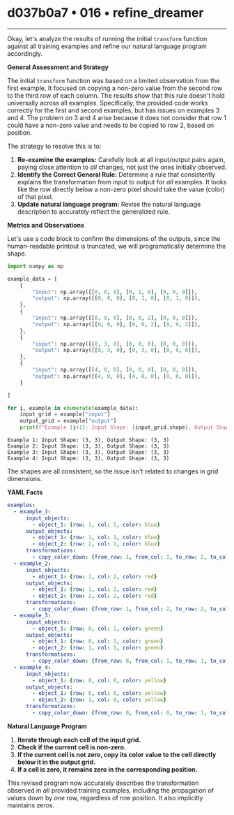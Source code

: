 # d037b0a7 • 016 • refine_dreamer

---
Okay, let's analyze the results of running the initial `transform` function against all training examples and refine our natural language program accordingly.

**General Assessment and Strategy**

The initial `transform` function was based on a limited observation from the first example. It focused on copying a non-zero value from the second row to the third row of each column. The results show that this rule doesn't hold universally across all examples. Specifically, the provided code works correctly for the first and second examples, but has issues on examples 3 and 4. The problem on 3 and 4 arise because it does not consider that row 1 could have a non-zero value and needs to be copied to row 2, based on position.

The strategy to resolve this is to:

1.  **Re-examine the examples:** Carefully look at all input/output pairs again, paying close attention to *all* changes, not just the ones initially observed.
2.  **Identify the Correct General Rule:** Determine a rule that consistently explains the transformation from input to output for *all* examples. It looks like the row directly below a non-zero pixel should take the value (color) of that pixel.
3. **Update natural language program:** Revise the natural language description to accurately reflect the generalized rule.

**Metrics and Observations**

Let's use a code block to confirm the dimensions of the outputs, since the human-readable printout is truncated, we will programatically determine the shape.

```python
import numpy as np

example_data = [
    {
        "input": np.array([[0, 0, 0], [0, 1, 0], [0, 0, 0]]),
        "output": np.array([[0, 0, 0], [0, 1, 0], [0, 1, 0]]),
    },
    {
        "input": np.array([[0, 0, 0], [0, 0, 2], [0, 0, 0]]),
        "output": np.array([[0, 0, 0], [0, 0, 2], [0, 0, 2]]),
    },
    {
        "input": np.array([[0, 3, 0], [0, 0, 0], [0, 0, 0]]),
        "output": np.array([[0, 3, 0], [0, 3, 0], [0, 0, 0]]),
    },
    {
        "input": np.array([[4, 0, 0], [0, 0, 0], [0, 0, 0]]),
        "output": np.array([[4, 0, 0], [4, 0, 0], [0, 0, 0]]),
    }

]

for i, example in enumerate(example_data):
    input_grid = example["input"]
    output_grid = example["output"]
    print(f"Example {i+1}: Input Shape: {input_grid.shape}, Output Shape: {output_grid.shape}")

```

```text
Example 1: Input Shape: (3, 3), Output Shape: (3, 3)
Example 2: Input Shape: (3, 3), Output Shape: (3, 3)
Example 3: Input Shape: (3, 3), Output Shape: (3, 3)
Example 4: Input Shape: (3, 3), Output Shape: (3, 3)
```

The shapes are all consistent, so the issue isn't related to changes in grid dimensions.

**YAML Facts**

```yaml
examples:
  - example_1:
      input_objects:
        - object_1: {row: 1, col: 1, color: blue}
      output_objects:
        - object_1: {row: 1, col: 1, color: blue}
        - object_2: {row: 2, col: 1, color: blue}
      transformations:
        - copy_color_down: {from_row: 1, from_col: 1, to_row: 2, to_col: 1}
  - example_2:
      input_objects:
        - object_1: {row: 1, col: 2, color: red}
      output_objects:
        - object_1: {row: 1, col: 2, color: red}
        - object_2: {row: 2, col: 2, color: red}
      transformations:
        - copy_color_down: {from_row: 1, from_col: 2, to_row: 2, to_col: 2}
  - example_3:
      input_objects:
        - object_1: {row: 0, col: 1, color: green}
      output_objects:
        - object_1: {row: 0, col: 1, color: green}
        - object_2: {row: 1, col: 1, color: green}
      transformations:
        - copy_color_down: {from_row: 0, from_col: 1, to_row: 1, to_col: 1}
  - example_4:
      input_objects:
        - object_1: {row: 0, col: 0, color: yellow}
      output_objects:
        - object_1: {row: 0, col: 0, color: yellow}
        - object_2: {row: 1, col: 0, color: yellow}
      transformations:
        - copy_color_down: {from_row: 0, from_col: 0, to_row: 1, to_col: 0}
```

**Natural Language Program**

1.  **Iterate through each cell of the input grid.**
2.  **Check if the current cell is non-zero.**
3. **If the current cell is not zero, copy its color value to the cell directly below it in the output grid.**
4.  **If a cell is zero, it remains zero in the corresponding position.**

This revised program now accurately describes the transformation observed in *all* provided training examples, including the propagation of values down by *one* row, regardless of row position. It also implicitly maintains zeros.

